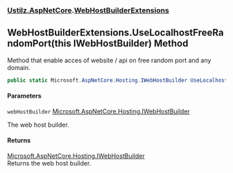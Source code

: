 ### [Ustilz.AspNetCore](Ustilz.AspNetCore.md 'Ustilz.AspNetCore').[WebHostBuilderExtensions](Ustilz.AspNetCore.WebHostBuilderExtensions.md 'Ustilz.AspNetCore.WebHostBuilderExtensions')

## WebHostBuilderExtensions.UseLocalhostFreeRandomPort(this IWebHostBuilder) Method

Method that enable acces of website / api on free random port and any domain.

```csharp
public static Microsoft.AspNetCore.Hosting.IWebHostBuilder UseLocalhostFreeRandomPort(this Microsoft.AspNetCore.Hosting.IWebHostBuilder webHostBuilder);
```
#### Parameters

<a name='Ustilz.AspNetCore.WebHostBuilderExtensions.UseLocalhostFreeRandomPort(thisMicrosoft.AspNetCore.Hosting.IWebHostBuilder).webHostBuilder'></a>

`webHostBuilder` [Microsoft.AspNetCore.Hosting.IWebHostBuilder](https://docs.microsoft.com/en-us/dotnet/api/Microsoft.AspNetCore.Hosting.IWebHostBuilder 'Microsoft.AspNetCore.Hosting.IWebHostBuilder')

The web host builder.

#### Returns
[Microsoft.AspNetCore.Hosting.IWebHostBuilder](https://docs.microsoft.com/en-us/dotnet/api/Microsoft.AspNetCore.Hosting.IWebHostBuilder 'Microsoft.AspNetCore.Hosting.IWebHostBuilder')  
Returns the web host builder.